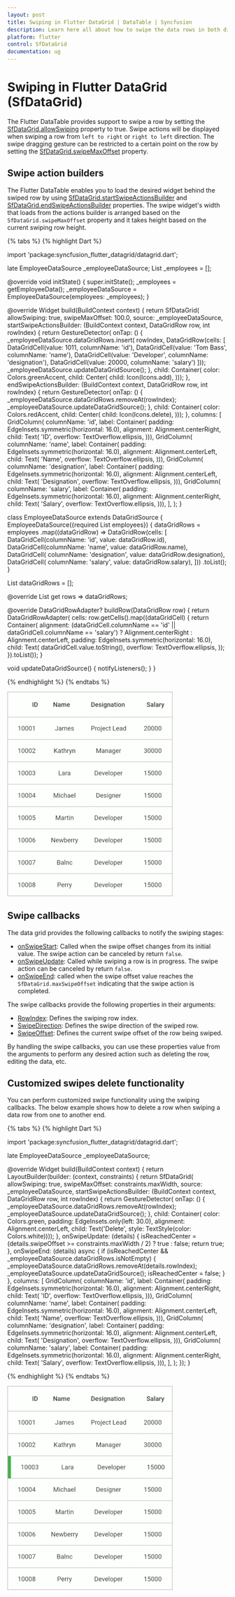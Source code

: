 ```yaml
---
layout: post
title: Swiping in Flutter DataGrid | DataTable | Syncfusion
description: Learn here all about how to swipe the data rows in both directions in Syncfusion Flutter DataGrid (SfDataGrid) widget and more.
platform: flutter
control: SfDataGrid
documentation: ug
---
```


# Swiping in Flutter DataGrid (SfDataGrid)

The Flutter DataTable provides support to swipe a row by setting the [SfDataGrid.allowSwiping](https://pub.dev/documentation/syncfusion_flutter_datagrid/latest/datagrid/SfDataGrid/allowSwiping.html) property to true. Swipe actions will be displayed when swiping a row from `left to right` or `right to left` direction. The swipe dragging gesture can be restricted to a certain point on the row by setting the [SfDataGrid.swipeMaxOffset](https://pub.dev/documentation/syncfusion_flutter_datagrid/latest/datagrid/SfDataGrid/swipeMaxOffset.html) property.

## Swipe action builders

The Flutter DataTable enables you to load the desired widget behind the swiped row by using [SfDataGrid.startSwipeActionsBuilder](https://pub.dev/documentation/syncfusion_flutter_datagrid/latest/datagrid/SfDataGrid/startSwipeActionsBuilder.html) and [SfDataGrid.endSwipeActionsBuilder](https://pub.dev/documentation/syncfusion_flutter_datagrid/latest/datagrid/SfDataGrid/endSwipeActionsBuilder.html) properties. The swipe widget's width that loads from the actions builder is arranged based on the `SfDataGrid.swipeMaxOffset` property and it takes height based on the current swiping row height.

{% tabs %}
{% highlight Dart %} 

import 'package:syncfusion_flutter_datagrid/datagrid.dart';

late EmployeeDataSource _employeeDataSource;
List<Employee> _employees = <Employee>[];

@override
void initState() {
  super.initState();
  _employees = getEmployeeData();
  _employeeDataSource = EmployeeDataSource(employees: _employees);
}

@override
Widget build(BuildContext context) {
  return SfDataGrid(
    allowSwiping: true,
    swipeMaxOffset: 100.0,
    source: _employeeDataSource,
    startSwipeActionsBuilder:
        (BuildContext context, DataGridRow row, int rowIndex) {
      return GestureDetector(
          onTap: () {
            _employeeDataSource.dataGridRows.insert(
                rowIndex,
                DataGridRow(cells: [
                  DataGridCell(value: 1011, columnName: 'id'),
                  DataGridCell(value: 'Tom Bass', columnName: 'name'),
                  DataGridCell(value: 'Developer', columnName: 'designation'),
                  DataGridCell(value: 20000, columnName: 'salary')
                ]));
            _employeeDataSource.updateDataGridSource();
          },
          child: Container(
              color: Colors.greenAccent,
              child: Center(
                child: Icon(Icons.add),
              )));
    },
    endSwipeActionsBuilder:
        (BuildContext context, DataGridRow row, int rowIndex) {
      return GestureDetector(
          onTap: () {
            _employeeDataSource.dataGridRows.removeAt(rowIndex);
            _employeeDataSource.updateDataGridSource();
          },
          child: Container(
              color: Colors.redAccent,
              child: Center(
                child: Icon(Icons.delete),
              )));
    },
    columns: <GridColumn>[
      GridColumn(
          columnName: 'id',
          label: Container(
              padding: EdgeInsets.symmetric(horizontal: 16.0),
              alignment: Alignment.centerRight,
              child: Text(
                'ID',
                overflow: TextOverflow.ellipsis,
              ))),
      GridColumn(
          columnName: 'name',
          label: Container(
              padding: EdgeInsets.symmetric(horizontal: 16.0),
              alignment: Alignment.centerLeft,
              child: Text(
                'Name',
                overflow: TextOverflow.ellipsis,
              ))),
      GridColumn(
          columnName: 'designation',
          label: Container(
              padding: EdgeInsets.symmetric(horizontal: 16.0),
              alignment: Alignment.centerLeft,
              child: Text(
                'Designation',
                overflow: TextOverflow.ellipsis,
              ))),
      GridColumn(
          columnName: 'salary',
          label: Container(
              padding: EdgeInsets.symmetric(horizontal: 16.0),
              alignment: Alignment.centerRight,
              child: Text(
                'Salary',
                overflow: TextOverflow.ellipsis,
              ))),
    ],
  );
}

class EmployeeDataSource extends DataGridSource {
  EmployeeDataSource({required List<Employee> employees}) {
    dataGridRows = employees
        .map<DataGridRow>((dataGridRow) => DataGridRow(cells: [
              DataGridCell<int>(columnName: 'id', value: dataGridRow.id),
              DataGridCell<String>(columnName: 'name', value: dataGridRow.name),
              DataGridCell<String>(
                  columnName: 'designation', value: dataGridRow.designation),
              DataGridCell<int>(
                  columnName: 'salary', value: dataGridRow.salary),
            ]))
        .toList();
  }

  List<DataGridRow> dataGridRows = [];

  @override
  List<DataGridRow> get rows => dataGridRows;

  @override
  DataGridRowAdapter? buildRow(DataGridRow row) {
    return DataGridRowAdapter(
        cells: row.getCells().map<Widget>((dataGridCell) {
      return Container(
          alignment: (dataGridCell.columnName == 'id' ||
                  dataGridCell.columnName == 'salary')
              ? Alignment.centerRight
              : Alignment.centerLeft,
          padding: EdgeInsets.symmetric(horizontal: 16.0),
          child: Text(
            dataGridCell.value.toString(),
            overflow: TextOverflow.ellipsis,
          ));
    }).toList());
  }

  void updateDataGridSource() {
    notifyListeners();
  }
}

{% endhighlight %}
{% endtabs %}

![flutter datagrid shows swiping a row in both directions](images/swiping/flutter-datagrid-swiping.gif)

## Swipe callbacks

The data grid provides the following callbacks to notify the swiping stages:  

* [onSwipeStart](https://pub.dev/documentation/syncfusion_flutter_datagrid/latest/datagrid/SfDataGrid/onSwipeStart.html): Called when the swipe offset changes from its initial value. The swipe action can be canceled by return `false`.
* [onSwipeUpdate](https://pub.dev/documentation/syncfusion_flutter_datagrid/latest/datagrid/SfDataGrid/onSwipeUpdate.html): Called while swiping a row is in progress. The swipe action can be canceled by return `false`.
* [onSwipeEnd](https://pub.dev/documentation/syncfusion_flutter_datagrid/latest/datagrid/SfDataGrid/onSwipeEnd.html): called when the swipe offset value reaches the `SfDataGrid.maxSwipeOffset` indicating that the swipe action is completed.

The swipe callbacks provide the following properties in their arguments:

* [RowIndex](https://pub.dev/documentation/syncfusion_flutter_datagrid/latest/datagrid/DataGridSwipeUpdateDetails/rowIndex.html): Defines the swiping row index.
* [SwipeDirection](https://pub.dev/documentation/syncfusion_flutter_datagrid/latest/datagrid/DataGridSwipeUpdateDetails/swipeDirection.html): Defines the swipe direction of the swiped row.
* [SwipeOffset](https://pub.dev/documentation/syncfusion_flutter_datagrid/latest/datagrid/DataGridSwipeUpdateDetails/swipeOffset.html): Defines the current swipe offset of the row being swiped.

By handling the swipe callbacks, you can use these properties value from the arguments to perform any desired action such as deleting the row, editing the data, etc.

## Customized swipes delete functionality

You can perform customized swipe functionality using the swiping callbacks. The below example shows how to delete a row when swiping a data row from one to another end.

{% tabs %}
{% highlight Dart %} 

import 'package:syncfusion_flutter_datagrid/datagrid.dart';

late EmployeeDataSource _employeeDataSource;

@override
Widget build(BuildContext context) {
  return LayoutBuilder(builder: (context, constraints) {
    return SfDataGrid(
      allowSwiping: true,
      swipeMaxOffset: constraints.maxWidth,
      source: _employeeDataSource,
      startSwipeActionsBuilder:
          (BuildContext context, DataGridRow row, int rowIndex) {
        return GestureDetector(
            onTap: () {
              _employeeDataSource.dataGridRows.removeAt(rowIndex);
              _employeeDataSource.updateDataGridSource();
            },
            child: Container(
                color: Colors.green,
                padding: EdgeInsets.only(left: 30.0),
                alignment: Alignment.centerLeft,
                child: Text('Delete', style: TextStyle(color: Colors.white))));
      },
      onSwipeUpdate: (details) {
        isReachedCenter =
            (details.swipeOffset >= constraints.maxWidth / 2) ? true : false;
        return true;
      },
      onSwipeEnd: (details) async {
        if (isReachedCenter && _employeeDataSource.dataGridRows.isNotEmpty) {
          _employeeDataSource.dataGridRows.removeAt(details.rowIndex);
          _employeeDataSource.updateDataGridSource();
          isReachedCenter = false;
        }
      },
      columns: <GridColumn>[
        GridColumn(
            columnName: 'id',
            label: Container(
                padding: EdgeInsets.symmetric(horizontal: 16.0),
                alignment: Alignment.centerRight,
                child: Text(
                  'ID',
                  overflow: TextOverflow.ellipsis,
                ))),
        GridColumn(
            columnName: 'name',
            label: Container(
                padding: EdgeInsets.symmetric(horizontal: 16.0),
                alignment: Alignment.centerLeft,
                child: Text(
                  'Name',
                  overflow: TextOverflow.ellipsis,
                ))),
        GridColumn(
            columnName: 'designation',
            label: Container(
                padding: EdgeInsets.symmetric(horizontal: 16.0),
                alignment: Alignment.centerLeft,
                child: Text(
                  'Designation',
                  overflow: TextOverflow.ellipsis,
                ))),
        GridColumn(
            columnName: 'salary',
            label: Container(
                padding: EdgeInsets.symmetric(horizontal: 16.0),
                alignment: Alignment.centerRight,
                child: Text(
                  'Salary',
                  overflow: TextOverflow.ellipsis,
                ))),
      ],
    );
  });
}

{% endhighlight %}
{% endtabs %}

![flutter datagrid shows customized swiping delete functionality](images/swiping/flutter-datagrid-customized-swiping-delete-funtionality.gif)